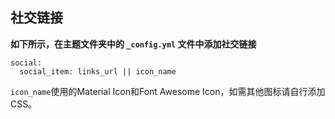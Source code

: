 ## 社交链接

**如下所示，在主题文件夹中的 `_config.yml` 文件中添加社交链接**

```
social:
  social_item: links_url || icon_name
```

`icon_name`使用的Material Icon和Font Awesome Icon，如需其他图标请自行添加CSS。
